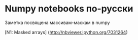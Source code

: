 Numpy notebooks по-русски
=========================

Заметка посвящена массивам-маскам в numpy

[N1: Masked arrays] (http://nbviewer.ipython.org/7031264)


